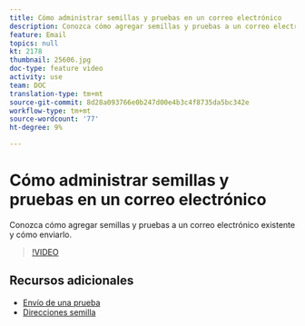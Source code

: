 ```yaml
---
title: Cómo administrar semillas y pruebas en un correo electrónico
description: Conozca cómo agregar semillas y pruebas a un correo electrónico existente y cómo enviarlo.
feature: Email
topics: null
kt: 2178
thumbnail: 25606.jpg
doc-type: feature video
activity: use
team: DOC
translation-type: tm+mt
source-git-commit: 8d28a093766e0b247d00e4b3c4f8735da5bc342e
workflow-type: tm+mt
source-wordcount: '77'
ht-degree: 9%

---
```



# Cómo administrar semillas y pruebas en un correo electrónico

Conozca cómo agregar semillas y pruebas a un correo electrónico existente y cómo enviarlo.

>[!VIDEO](https://video.tv.adobe.com/v/25606?quality=12)

## Recursos adicionales

- [Envío de una prueba](https://docs.adobe.com/content/help/en/campaign-classic/using/transactional-messaging/message-templates/sending-a-proof.html)
- [Direcciones semilla](https://docs.adobe.com/content/help/en/campaign-classic/using/configuring-campaign-classic/use-a-custom-recipient-table/seed-addresses.html)